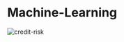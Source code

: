 # Machine-Learning
![credit-risk](https://user-images.githubusercontent.com/71282811/144491579-cb44635f-b06e-4410-b3a3-0ff18ecb3ac7.jpg)
